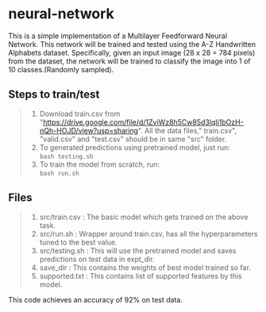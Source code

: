 # neural-network

This is a simple implementation of a Multilayer Feedforward Neural Network. This network will be trained and
tested using the A-Z Handwritten Alphabets dataset. Specifically, given an input image
(28 x 28 = 784 pixels) from the dataset, the network will be trained to classify the image
into 1 of 10 classes.(Randomly sampled). 

## Steps to train/test
> 1. Download train.csv from "https://drive.google.com/file/d/1ZviWz8h5Cw85d3lqIi1bOzH-nQh-HOJD/view?usp=sharing". All the data files," train.csv", "valid.csv" and "test.csv" should be in same "src" folder. <br/>
> 2. To generated predictions using pretrained model, just run: <br/>
>       `bash testing.sh`
> 3. To train the model from scratch, run: <br/>
>       `bash run.sh`
    
## Files
> 1. src/train.csv : The basic model which gets trained on the above task. <br/>
> 2. src/run.sh : Wrapper around train.csv, has all the hyperparameters tuned to the best value. <br/>
> 3. src/testing.sh : This will use the pretrained model and saves predictions on test data in expt_dir. <br/>
> 4. save_dir : This contains the weights of best model trained so far. <br/>
> 5. supported.txt : This contains list of supported features by this model.

This code achieves an accuracy of 92% on test data.

